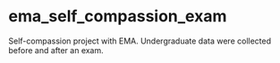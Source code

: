 # ema_self_compassion_exam
Self-compassion project with EMA. Undergraduate data were collected before and after an exam.
